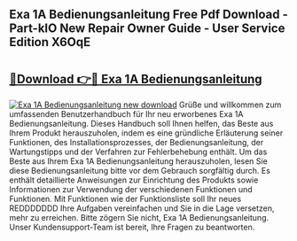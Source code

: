 ## Exa 1A Bedienungsanleitung Free Pdf Download - Part-kIO New Repair Owner Guide - User Service Edition X6OqE

# <h2><a href="http://df5jsm.blite.top/?on=Exa+1A+Bedienungsanleitung">🔗Download 👉🔴 Exa 1A Bedienungsanleitung</a></h2>

[![Exa 1A Bedienungsanleitung new download](https://i.imgur.com/lujVjoI.png)](http://df5jsm.blite.top/?on=Exa+1A+Bedienungsanleitung)
Grüße und willkommen zum umfassenden Benutzerhandbuch für Ihr neu erworbenes Exa 1A Bedienungsanleitung. Dieses Handbuch soll Ihnen helfen, das Beste aus Ihrem Produkt herauszuholen, indem es eine gründliche Erläuterung seiner Funktionen, des Installationsprozesses, der Bedienungsanleitung, der Wartungstipps und der Verfahren zur Fehlerbehebung enthält. Um das Beste aus Ihrem Exa 1A Bedienungsanleitung herauszuholen, lesen Sie diese Bedienungsanleitung bitte vor dem Gebrauch sorgfältig durch. Es enthält detaillierte Anweisungen zur Einrichtung des Produkts sowie Informationen zur Verwendung der verschiedenen Funktionen und Funktionen. Mit Funktionen wie der Funktionsliste soll Ihr neues REDDDDDDD Ihre Aufgaben vereinfachen und Sie in die Lage versetzen, mehr zu erreichen. Bitte zögern Sie nicht, Exa 1A Bedienungsanleitung. Unser Kundensupport-Team ist bereit, Ihre Fragen zu beantworten.
